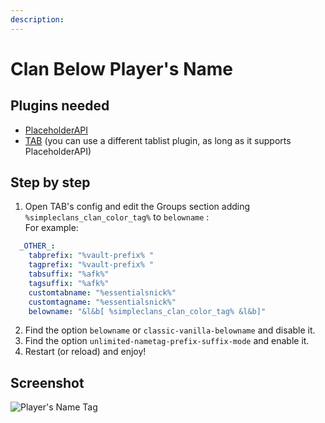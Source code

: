 ```yaml
---
description:
---
```


# Clan Below Player's Name

## Plugins needed

- [PlaceholderAPI](https://www.spigotmc.org/resources/placeholderapi.6245/)
- [TAB](https://www.spigotmc.org/resources/tab-1-5-x-1-15-x-free-version.57806/) (you can use a different tablist plugin, as long as it supports PlaceholderAPI)

## Step by step

1. Open TAB's config and edit the Groups section adding `%simpleclans_clan_color_tag%` to `belowname` :\
For example:
```yml
  _OTHER_:
    tabprefix: "%vault-prefix% "
    tagprefix: "%vault-prefix% "
    tabsuffix: "%afk%"
    tagsuffix: "%afk%"
    customtabname: "%essentialsnick%"
    customtagname: "%essentialsnick%"
    belowname: "&l&b[ %simpleclans_clan_color_tag% &l&b]"
```
2. Find the option `belowname` or `classic-vanilla-belowname` and disable it.
3. Find the option `unlimited-nametag-prefix-suffix-mode` and enable it.
4. Restart (or reload) and enjoy!

## Screenshot
![Player's Name Tag](https://i.imgur.com/IBC8kLC.png)